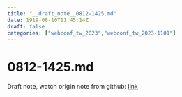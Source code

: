 ```yaml
---
title: "__draft_note__0812-1425.md"
date: 1919-08-10T11:45:14Z
draft: false
categories: ["webconf_tw_2023","webconf_tw_2023-1101"]
---
```


# 0812-1425.md

Draft note, watch origin note from github: [link](https://github.com/tinghaolai/just-random-note/blob/master/webconf_tw_2023/1101/0812-1425.md)